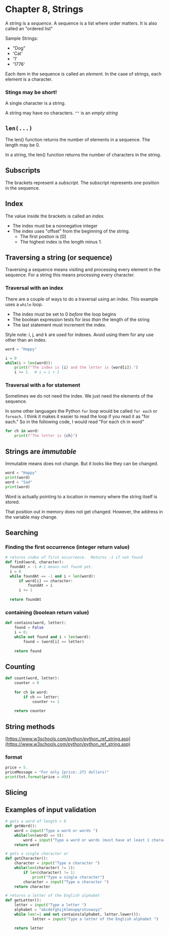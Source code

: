 # Chapter 8, Strings

A string is a *sequence.* A sequence is a list where order matters.  It is also called an "ordered list"

Sample Strings:

* "Dog"
* 'Cat'
* '1'
* '1776'

Each item in the sequence is called an *element.*  In the case of strings, each element is a character.

### Stings may be short!

A single character is a string.

A string may have no characters.  `""` is an *empty string*


## `len(...)`

The len() function returns the number of elements in a sequence.  The length may be 0.

In a string, the len() function returns the number of characters in the string.

## Subscripts

The brackets represent a *subscript.*  The subscript represents one position in the sequence.

## Index

The value inside the brackets is called an *index.*

* The index must be a nonnegative integer
* The index uses "offset" from the beginning of the string.  
  * The first postion is [0]
  * The highest index is the length minus 1.

## Traversing a string (or sequence)

Traversing a sequence means visiting and processing every element in the sequence.  For a string this means processing every character.

### Traversal with an index

There are a couple of ways to do a traversal using an index.  This example uses a `while` loop.

* The index must be set to 0 *before* the loop begins
* The boolean expression tests for *less than* the length of the string
* The last statement must increment the index.

Style note:  i, j, and k are used for indexes.  Avoid using them for any use other than an index.

```python
word = "Happy"

i = 0
while(i < len(word)):
    print(f"The index is {i} and the letter is {word[i]}.")
    i += 1   # i = i + 1
```

### Traversal with a for statement

Sometimes we do not need the index.  We just need the elements of the sequence.

In some other languages the Python `for` loop would be called `for each` or `foreach.`  I think it makes it easier to read the loop if you read it as "for each."  So in the following code, I would read "For each ch in word"

```python
for ch in word:
    print(f"The letter is {ch}")
```

## Strings are *immutable*

Immutable means does not change.  But it looks like they can be changed.

```python
word = "Happy"
print(word)
word = "Sad"
print(word)
```

Word is actually pointing to a location in memory where the string itself is stored.

That position out in memory does not get changed.  However, the address in the variable may change.


## Searching

### Finding the first occurrence  (integer return value)

```python
# returns index of first occurrence.  Returns -1 if not found
def find(word, character):
  foundAt = -1 #-1 means not found yet.
  i = 0
  while foundAt == -1 and i < len(word):
      if word[i] == character:
          foundAt = i
      i += 1
      
  return foundAt
```

### containing (boolean return value)

```python
def contains(word, letter):
    found = False
    i = 0;
    while not found and i < len(word):
        found = (word[i] == letter)
        
    return found
```

## Counting

```python
def count(word, letter):
    counter = 0
    
    for ch in word:
        if ch == letter:
            counter += 1
    
    return counter 
```

## String methods

[https://www.w3schools.com/python/python_ref_string.asp](https://www.w3schools.com/python/python_ref_string.asp)

### format

```python
price = 5.
priceMessage = "For only {price:.2f} dollars!"
print(txt.format(price = 49))
```

## Slicing

## Examples of input validation

```python
# gets a word of length > 0
def getWord():        
    word = input("Type a word or words ")
    while(len(word) == 0):
        word = input("Type a word or words (must have at least 1 character) ")
    return word

# gets a single character or
def getCharacter():    
    character = input("Type a character ")
    while(len(character) != 1): 
        if len(character) != 1:
            print("Type a single character")
        character = input("Type a character ")
    return character

# returns a letter of the English alphabet
def getLetter():
    letter = input("Type a letter ")
    alphabet = "abcdefghijklmnopqrstuvwxyz"
    while len!=1 and not contains(alphabet, letter.lower()):
            letter = input("Type a letter of the English alphabet ")

    return letter

```